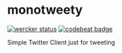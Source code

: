 # monotweety

[![wercker status](https://app.wercker.com/status/438f38b6c6b44b4bf2454413a92c0c03/m/master "wercker status")](https://app.wercker.com/project/byKey/438f38b6c6b44b4bf2454413a92c0c03)
[![codebeat badge](https://codebeat.co/badges/b6b5eaf8-d43c-4cd7-bb74-344a982e2750)](https://codebeat.co/projects/github-com-yshrsmz-monotweety)

Simple Twitter Client just for tweeting
